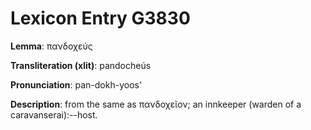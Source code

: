 # Lexicon Entry G3830

**Lemma**: πανδοχεύς

**Transliteration (xlit)**: pandocheús

**Pronunciation**: pan-dokh-yoos'

**Description**:
from the same as πανδοχεῖον; an innkeeper (warden of a caravanserai):--host.
